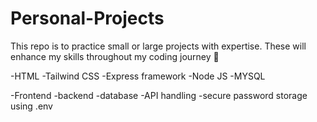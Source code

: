 # Personal-Projects

This repo is to practice small or large projects with expertise. These will enhance my skills throughout my coding journey 🚀

-HTML
-Tailwind CSS
-Express framework
-Node JS
-MYSQL

-Frontend
-backend
-database
-API handling
-secure password storage using .env
